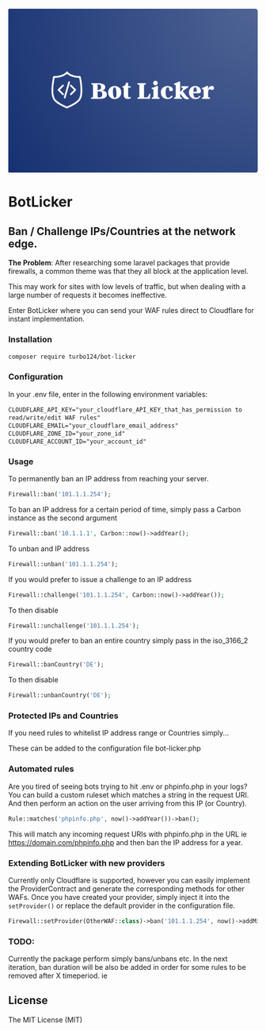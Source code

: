 
<p align="center">
    <img src="botlicker.png">
</p>

# BotLicker

## Ban / Challenge IPs/Countries at the network edge.

**The Problem**: After researching some laravel packages that provide firewalls, a common theme was that they all block at the application level.

This may work for sites with low levels of traffic, but when dealing with a large number of requests it becomes ineffective.

Enter BotLicker where you can send your WAF rules direct to Cloudflare for instant implementation.

### Installation

```
composer require turbo124/bot-licker
```

### Configuration

In your .env file, enter in the following environment variables:

```
CLOUDFLARE_API_KEY="your_cloudflare_API_KEY_that_has_permission to read/write/edit WAF rules"
CLOUDFLARE_EMAIL="your_cloudflare_email_address"
CLOUDFLARE_ZONE_ID="your_zone_id"
CLOUDFLARE_ACCOUNT_ID="your_account_id"
```

### Usage

To permanently ban an IP address from reaching your server.

```php
Firewall::ban('101.1.1.254');
```

To ban an IP address for a certain period of time, simply pass a Carbon instance as the second argument
```php
Firewall::ban('10.1.1.1', Carbon::now()->addYear();
```

To unban and IP address

```php
Firewall::unban('101.1.1.254');
```

If you would prefer to issue a challenge to an IP address

```php
Firewall::challenge('101.1.1.254', Carbon::now()->addYear());
```

To then disable

```php
Firewall::unchallenge('101.1.1.254');
```

If you would prefer to ban an entire country simply pass in the iso_3166_2 country code

```php
Firewall::banCountry('DE');
```

To then disable

```php
Firewall::unbanCountry('DE');
```

### Protected IPs and Countries

If you need rules to whitelist IP address range or Countries simply...

These can be added to the configuration file bot-licker.php

### Automated rules

Are you tired of seeing bots trying to hit .env or phpinfo.php in your logs? You can build a custom ruleset which matches a string in the request URI. And then perform an action on the user arriving from this IP (or Country).

```php
Rule::matches('phpinfo.php', now()->addYear())->ban();
```

This will match any incoming request URIs with phpinfo.php in the URL ie https://domain.com/phpinfo.php and then ban the IP address for a year.

### Extending BotLicker with new providers

Currently only Cloudflare is supported, however you can easily implement the ProviderContract and generate the corresponding methods for other WAFs. Once you have created your provider, simply inject it into the `setProvider()` or replace the default provider in the configuration file.

```php
Firewall::setProvider(OtherWAF::class)->ban('101.1.1.254', now()->addMinutes(5));
```

### TODO:
Currently the package perform simply bans/unbans etc. In the next iteration, ban duration will be also be added in order for some rules to be removed after X timeperiod. ie

## License
The MIT License (MIT)
